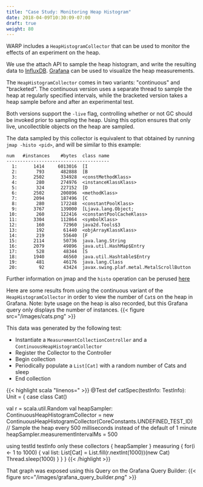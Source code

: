 ```yaml
---
title: "Case Study: Monitoring Heap Histogram"
date: 2018-04-09T10:30:09-07:00
draft: true
weight: 80
---
```


WARP includes a `HeapHistogramCollector` that can be used to monitor the effects of an experiment on the heap.

We use the attach API to sample the heap histogram, and write the resulting data to [InfluxDB](https://www.influxdata.com/).
[Grafana](https://grafana.com/) can be used to visualize the heap measurements.

The `HeapHistogramCollector` comes in two variants: "continuous" and "bracketed". The continuous
version uses a separate thread to sample the heap at regularly specified intervals, while
the bracketed version takes a heap sample before and after an experimental test.

Both versions support the `-live` flag, controlling whether or not GC should be invoked prior to sampling the heap.
Using this option ensures that only live, uncollectible objects on the heap are sampled.

The data sampled by this collector is equivalent to that obtained by running `jmap -histo <pid>`, and 
will be similar to this example:
```
num   #instances    #bytes  class name
--------------------------------------
  1:      1414     6013016  [I
  2:       793      482888  [B
  3:      2502      334928  <constMethodKlass>
  4:       280      274976  <instanceKlassKlass>
  5:       324      227152  [D
  6:      2502      200896  <methodKlass>
  7:      2094      187496  [C
  8:       280      172248  <constantPoolKlass>
  9:      3767      139000  [Ljava.lang.Object;
 10:       260      122416  <constantPoolCacheKlass>
 11:      3304      112864  <symbolKlass>
 12:       160       72960  java2d.Tools$3
 13:       192       61440  <objArrayKlassKlass>
 14:       219       55640  [F
 15:      2114       50736  java.lang.String
 16:      2079       49896  java.util.HashMap$Entry
 17:       528       48344  [S
 18:      1940       46560  java.util.Hashtable$Entry
 19:       481       46176  java.lang.Class
 20:        92       43424  javax.swing.plaf.metal.MetalScrollButton
```

Further information on jmap and the `histo` operation can be perused [here](https://docs.oracle.com/javase/8/docs/technotes/guides/troubleshoot/tooldescr014.html)

Here are some results from using the continuous variant of the `HeapHistogramCollector` in order to view the number of `Cat`s on the heap in Grafana. Note: byte usage on the heap is also recorded, but this Grafana query only displays the number of instances.
{{< figure src="/images/cats.png" >}}

This data was generated by the following test:

- Instantiate a `MeasurementCollectionController` and a `ContinuousHeapHistogramCollector`
- Register the Collector to the Controller
- Begin collection
- Periodically populate a `List[Cat]` with a random number of Cats and sleep
- End collection

{{< highlight scala "linenos=" >}}
@Test
def catSpec(testInfo: TestInfo): Unit = {
  case class Cat()

  val r = scala.util.Random
  val heapSampler: ContinuousHeapHistogramCollector = new ContinuousHeapHistogramCollector(CoreConstants.UNDEFINED_TEST_ID)
  // Sample the heap every 500 milliseconds instead of the default of 1 minute
  heapSampler.measurementIntervalMs = 500

  using testId testInfo only these collectors {
    heapSampler
  } measuring {
    for(i <- 1 to 1000) {
      val list: List[Cat] = List.fill(r.nextInt(1000))(new Cat)
      Thread.sleep(1000)
    }
  }
}
{{< /highlight >}}

That graph was exposed using this Query on the Grafana Query Builder:
{{< figure src="/images/grafana_query_builder.png" >}}
